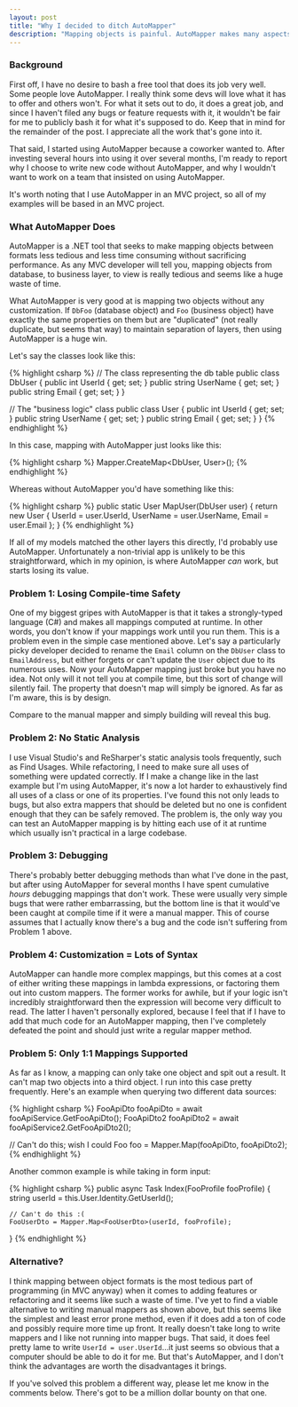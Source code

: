 ```yaml
---
layout: post
title: "Why I decided to ditch AutoMapper"
description: "Mapping objects is painful. AutoMapper makes many aspects of mapping less painful, but is the cost worth it?"
---
```


### Background

First off, I have no desire to bash a free tool that does its job very well.
Some people love AutoMapper. I really think some devs will love what it has to
offer and others won't. For what it sets out to do, it does a great job, and
since I haven't filed any bugs or feature requests with it, it wouldn't be fair
for me to publicly bash it for what it's supposed to do. Keep that in mind for
the remainder of the post. I appreciate all the work that's gone into it.

That said, I started using AutoMapper because a coworker wanted to. After
investing several hours into using it over several months, I'm ready to report
why I choose to write new code without AutoMapper, and why I wouldn't want to
work on a team that insisted on using AutoMapper.

It's worth noting that I use AutoMapper in an MVC project, so all of my
examples will be based in an MVC project.

### What AutoMapper Does

AutoMapper is a .NET tool that seeks to make mapping objects between formats
less tedious and less time consuming without sacrificing performance. As any
MVC developer will tell you, mapping objects from database, to business layer,
to view is really tedious and seems like a huge waste of time.

What AutoMapper is very good at is mapping two objects without any
customization. If `DbFoo` (database object) and `Foo` (business object) have
exactly the same properties on them but are "duplicated" (not really duplicate,
but seems that way) to maintain separation of layers, then using
AutoMapper is a huge win.

Let's say the classes look like this:

{% highlight csharp %}
// The class representing the db table
public class DbUser
{
    public int UserId { get; set; }
    public string UserName { get; set; }
    public string Email { get; set; }
}

// The "business logic" class
public class User
{
    public int UserId { get; set; }
    public string UserName { get; set; }
    public string Email { get; set; }
}
{% endhighlight %}

In this case, mapping with AutoMapper just looks like this:

{% highlight csharp %}
Mapper.CreateMap<DbUser, User>();
{% endhighlight %}

Whereas without AutoMapper you'd have something like this:

{% highlight csharp %}
public static User MapUser(DbUser user)
{
    return new User
    {
        UserId = user.UserId,
        UserName = user.UserName,
        Email = user.Email
    };
}
{% endhighlight %}

If all of my models matched the other layers this directly, I'd probably use
AutoMapper.  Unfortunately a non-trivial app is unlikely to be this
straightforward, which in my opinion, is where AutoMapper *can* work, but
starts losing its value.

### Problem 1: Losing Compile-time Safety

One of my biggest gripes with AutoMapper is that it takes a strongly-typed
language (C#) and makes all mappings computed at runtime. In other words, you
don't know if your mappings work until you run them. This is a problem even in
the simple case mentioned above. Let's say a particularly picky developer
decided to rename the `Email` column on the `DbUser` class to `EmailAddress`,
but either forgets or can't update the `User` object due to its
numerous uses. Now your AutoMapper mapping just broke but you have no
idea. Not only will it not tell you at compile time, but this sort of
change will silently fail. The property that doesn't map will simply be
ignored. As far as I'm aware, this is by design.

Compare to the manual mapper and simply building will reveal this bug.

### Problem 2: No Static Analysis

I use Visual Studio's and ReSharper's static analysis tools frequently, such as
Find Usages. While refactoring, I need to make sure all uses of something were
updated correctly. If I make a change like in the last example but I'm using
AutoMapper, it's now a lot harder to exhaustively find all uses of a class or
one of its properties. I've found this not only leads to bugs, but also extra
mappers that should be deleted but no one is confident enough that they can be
safely removed. The problem is, the only way you can test an AutoMapper mapping
is by hitting each use of it at runtime which usually isn't practical in a
large codebase.

### Problem 3: Debugging

There's probably better debugging methods than what I've done in the past, but
after using AutoMapper for several months I have spent cumulative *hours*
debugging mappings that don't work. These were usually very simple bugs that
were rather embarrassing, but the bottom line is that it would've been caught
at compile time if it were a manual mapper. This of course assumes that I
actually know there's a bug and the code isn't suffering from Problem 1 above.

### Problem 4: Customization = Lots of Syntax

AutoMapper can handle more complex mappings, but this comes at a cost of either
writing these mappings in lambda expressions, or factoring them out into custom
mappers. The former works for awhile, but if your logic isn't incredibly
straightforward then the expression will become very difficult to read. The
latter I haven't personally explored, because I feel that if I have to add that
much code for an AutoMapper mapping, then I've completely defeated the point
and should just write a regular mapper method.

### Problem 5: Only 1:1 Mappings Supported

As far as I know, a mapping can only take one object and spit out a result. It
can't map two objects into a third object. I run into this case pretty
frequently. Here's an example when querying two different data sources:

{% highlight csharp %}
FooApiDto fooApiDto = await fooApiService.GetFooApiDto();
FooApiDto2 fooApiDto2 = await fooApiService2.GetFooApiDto2();

// Can't do this; wish I could
Foo foo = Mapper.Map<Foo>(fooApiDto, fooApiDto2);
{% endhighlight %}

Another common example is while taking in form input:

{% highlight csharp %}
public async Task<ActionResult> Index(FooProfile fooProfile)
{
    string userId = this.User.Identity.GetUserId();

    // Can't do this :(
    FooUserDto = Mapper.Map<FooUserDto>(userId, fooProfile);
}
{% endhighlight %}

### Alternative?

I think mapping between object formats is the most tedious part of
programming (in MVC anyway) when it comes to adding features or refactoring and
it seems like such a waste of time. I've yet to find a viable alternative to
writing manual mappers as shown above, but this seems like the simplest and
least error prone method, even if it does add a ton of code and possibly
require more time up front. It really doesn't take long to write mappers and I
like not running into mapper bugs. That said, it does feel pretty lame to write
`UserId = user.UserId`...it just seems so obvious that a computer should be
able to do it for me. But that's AutoMapper, and I don't think the advantages
are worth the disadvantages it brings.

If you've solved this problem a different way, please let me know in the
comments below. There's got to be a million dollar bounty on that one.
